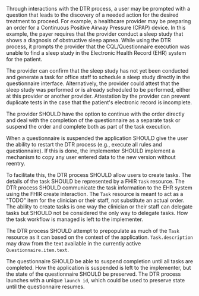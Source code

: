 Through interactions with the DTR process, a user may be prompted with a question that leads to the discovery of a needed action for the desired treatment to proceed. For example, a healthcare provider may be preparing an order for a Continuous Positive Airway Pressure (CPAP) device. In this example, the payer requires that the provider conduct a sleep study that shows a diagnosis of obstructive sleep apnea. While using the DTR process, it prompts the provider that the CQL/Questionnaire execution was unable to find a sleep study in the Electronic Health Record (EHR) system for the patient. 

The provider can confirm that the sleep study has not yet been conducted and generate a task for office staff to schedule a sleep study directly in the questionnaire interface. Alternatively, the provider could attest that the sleep study was performed or is already scheduled to be performed, either at this provider or another provider. Attestation by the provider can prevent duplicate tests in the case that the patient's electronic record is incomplete.

The provider SHOULD have the option to continue with the order directly and deal with the completion of the questionnaire as a separate task or suspend the order and complete both as part of the task execution. 

When a questionnaire is suspended the application SHOULD give the user the ability to restart the DTR process (e.g., execute all rules and questionnaire). If this is done, the implementer SHOULD implement a mechanism to copy any user entered data to the new version without reentry.

To facilitate this, the DTR process SHOULD allow users to create tasks. The details of the task SHOULD be represented by a FHIR `Task` resource. The DTR process SHOULD communicate the task information to the EHR system using the FHIR create interaction. The `Task` resource is meant to act as a "TODO" item for the clinician or their staff, not substitute an actual order. The ability to create tasks is one way the clinician or their staff can delegate tasks but SHOULD not be considered the only way to delegate tasks. How the task workflow is managed is left to the implementer.  

The DTR process SHOULD attempt to prepopulate as much of the `Task` resource as it can based on the context of the application. `Task.description` may draw from the text available in the currently active `Questionnaire.item.text`.

The questionnaire SHOULD be able to suspend completion until all tasks are completed.  How the application is suspended is left to the implementer, but the state of the questionnaire SHOULD be preserved. The DTR process launches with a unique `launch id`, which could be used to preserve state until the questionnaire resumes.



